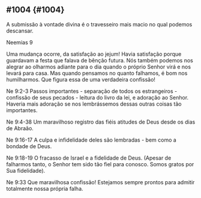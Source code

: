 ## #1004 {#1004}

A submissão à vontade divina é o travesseiro mais macio no qual podemos descansar.

Neemias 9

Uma mudança ocorre, da satisfação ao jejum! Havia satisfação porque guardavam a festa que falava de bênção futura. Nós também podemos nos alegrar ao olharmos adiante para o dia quando o próprio Senhor virá e nos levará para casa. Mas quando pensamos no quanto falhamos, é bom nos humilharmos. Que figura essa de uma verdadeira confissão!

Ne 9:2-3 Passos importantes - separação de todos os estrangeiros - confissão de seus pecados - leitura do livro da lei, e adoração ao Senhor. Haveria mais adoração se nos lembrássemos dessas outras coisas tão importantes.

Ne 9:4-38 Um maravilhoso registro das fiéis atitudes de Deus desde os dias de Abraão.

Ne 9:16-17 A culpa e infidelidade deles são lembradas - bem como a bondade de Deus.

Ne 9:18-19 O fracasso de Israel e a fidelidade de Deus. (Apesar de falharmos tanto, o Senhor tem sido tão fiel para conosco. Somos gratos por Sua fidelidade).

Ne 9:33 Que maravilhosa confissão! Estejamos sempre prontos para admitir totalmente nossa própria falha.